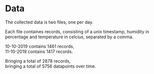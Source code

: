 # Data
The collected data is two files, one per day.

Each file containes records, consisting of a unix timestamp, humidity in percentage and temperature in celcius, separated by a comma.

10-10-2019 contains 1461 records,<br>
11-10-2019 contains 1417 records.

Bringing a total of 2878 records,<br>
bringing a total of 5756 datapoints over time.